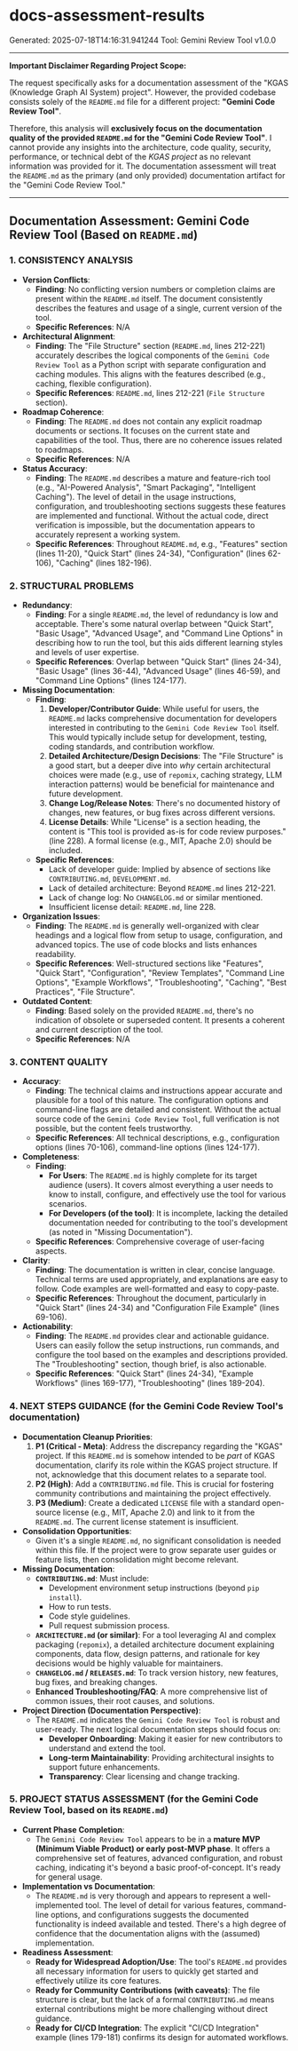 # docs-assessment-results
Generated: 2025-07-18T14:16:31.941244
Tool: Gemini Review Tool v1.0.0

---

**Important Disclaimer Regarding Project Scope:**

The request specifically asks for a documentation assessment of the "KGAS (Knowledge Graph AI System) project". However, the provided codebase consists solely of the `README.md` file for a different project: **"Gemini Code Review Tool"**.

Therefore, this analysis will **exclusively focus on the documentation quality of the provided `README.md` for the "Gemini Code Review Tool"**. I cannot provide any insights into the architecture, code quality, security, performance, or technical debt of the *KGAS project* as no relevant information was provided for it. The documentation assessment will treat the `README.md` as the primary (and only provided) documentation artifact for the "Gemini Code Review Tool."

---

## Documentation Assessment: Gemini Code Review Tool (Based on `README.md`)

### 1. CONSISTENCY ANALYSIS

*   **Version Conflicts**:
    *   **Finding**: No conflicting version numbers or completion claims are present within the `README.md` itself. The document consistently describes the features and usage of a single, current version of the tool.
    *   **Specific References**: N/A
*   **Architectural Alignment**:
    *   **Finding**: The "File Structure" section (`README.md`, lines 212-221) accurately describes the logical components of the `Gemini Code Review Tool` as a Python script with separate configuration and caching modules. This aligns with the features described (e.g., caching, flexible configuration).
    *   **Specific References**: `README.md`, lines 212-221 (`File Structure` section).
*   **Roadmap Coherence**:
    *   **Finding**: The `README.md` does not contain any explicit roadmap documents or sections. It focuses on the current state and capabilities of the tool. Thus, there are no coherence issues related to roadmaps.
    *   **Specific References**: N/A
*   **Status Accuracy**:
    *   **Finding**: The `README.md` describes a mature and feature-rich tool (e.g., "AI-Powered Analysis", "Smart Packaging", "Intelligent Caching"). The level of detail in the usage instructions, configuration, and troubleshooting sections suggests these features are implemented and functional. Without the actual code, direct verification is impossible, but the documentation appears to accurately represent a working system.
    *   **Specific References**: Throughout `README.md`, e.g., "Features" section (lines 11-20), "Quick Start" (lines 24-34), "Configuration" (lines 62-106), "Caching" (lines 182-196).

### 2. STRUCTURAL PROBLEMS

*   **Redundancy**:
    *   **Finding**: For a single `README.md`, the level of redundancy is low and acceptable. There's some natural overlap between "Quick Start", "Basic Usage", "Advanced Usage", and "Command Line Options" in describing how to run the tool, but this aids different learning styles and levels of user expertise.
    *   **Specific References**: Overlap between "Quick Start" (lines 24-34), "Basic Usage" (lines 36-44), "Advanced Usage" (lines 46-59), and "Command Line Options" (lines 124-177).
*   **Missing Documentation**:
    *   **Finding**:
        1.  **Developer/Contributor Guide**: While useful for users, the `README.md` lacks comprehensive documentation for developers interested in contributing to the `Gemini Code Review Tool` itself. This would typically include setup for development, testing, coding standards, and contribution workflow.
        2.  **Detailed Architecture/Design Decisions**: The "File Structure" is a good start, but a deeper dive into *why* certain architectural choices were made (e.g., use of `repomix`, caching strategy, LLM interaction patterns) would be beneficial for maintenance and future development.
        3.  **Change Log/Release Notes**: There's no documented history of changes, new features, or bug fixes across different versions.
        4.  **License Details**: While "License" is a section heading, the content is "This tool is provided as-is for code review purposes." (line 228). A formal license (e.g., MIT, Apache 2.0) should be included.
    *   **Specific References**:
        *   Lack of developer guide: Implied by absence of sections like `CONTRIBUTING.md`, `DEVELOPMENT.md`.
        *   Lack of detailed architecture: Beyond `README.md` lines 212-221.
        *   Lack of change log: No `CHANGELOG.md` or similar mentioned.
        *   Insufficient license detail: `README.md`, line 228.
*   **Organization Issues**:
    *   **Finding**: The `README.md` is generally well-organized with clear headings and a logical flow from setup to usage, configuration, and advanced topics. The use of code blocks and lists enhances readability.
    *   **Specific References**: Well-structured sections like "Features", "Quick Start", "Configuration", "Review Templates", "Command Line Options", "Example Workflows", "Troubleshooting", "Caching", "Best Practices", "File Structure".
*   **Outdated Content**:
    *   **Finding**: Based solely on the provided `README.md`, there's no indication of obsolete or superseded content. It presents a coherent and current description of the tool.
    *   **Specific References**: N/A

### 3. CONTENT QUALITY

*   **Accuracy**:
    *   **Finding**: The technical claims and instructions appear accurate and plausible for a tool of this nature. The configuration options and command-line flags are detailed and consistent. Without the actual source code of the `Gemini Code Review Tool`, full verification is not possible, but the content feels trustworthy.
    *   **Specific References**: All technical descriptions, e.g., configuration options (lines 70-106), command-line options (lines 124-177).
*   **Completeness**:
    *   **Finding**:
        *   **For Users**: The `README.md` is highly complete for its target audience (users). It covers almost everything a user needs to know to install, configure, and effectively use the tool for various scenarios.
        *   **For Developers (of the tool)**: It is incomplete, lacking the detailed documentation needed for contributing to the tool's development (as noted in "Missing Documentation").
    *   **Specific References**: Comprehensive coverage of user-facing aspects.
*   **Clarity**:
    *   **Finding**: The documentation is written in clear, concise language. Technical terms are used appropriately, and explanations are easy to follow. Code examples are well-formatted and easy to copy-paste.
    *   **Specific References**: Throughout the document, particularly in "Quick Start" (lines 24-34) and "Configuration File Example" (lines 69-106).
*   **Actionability**:
    *   **Finding**: The `README.md` provides clear and actionable guidance. Users can easily follow the setup instructions, run commands, and configure the tool based on the examples and descriptions provided. The "Troubleshooting" section, though brief, is also actionable.
    *   **Specific References**: "Quick Start" (lines 24-34), "Example Workflows" (lines 169-177), "Troubleshooting" (lines 189-204).

### 4. NEXT STEPS GUIDANCE (for the Gemini Code Review Tool's documentation)

*   **Documentation Cleanup Priorities**:
    1.  **P1 (Critical - Meta)**: Address the discrepancy regarding the "KGAS" project. If this `README.md` is somehow intended to be *part* of KGAS documentation, clarify its role within the KGAS project structure. If not, acknowledge that this document relates to a separate tool.
    2.  **P2 (High)**: Add a `CONTRIBUTING.md` file. This is crucial for fostering community contributions and maintaining the project effectively.
    3.  **P3 (Medium)**: Create a dedicated `LICENSE` file with a standard open-source license (e.g., MIT, Apache 2.0) and link to it from the `README.md`. The current license statement is insufficient.
*   **Consolidation Opportunities**:
    *   Given it's a single `README.md`, no significant consolidation is needed within this file. If the project were to grow separate user guides or feature lists, then consolidation might become relevant.
*   **Missing Documentation**:
    *   **`CONTRIBUTING.md`**: Must include:
        *   Development environment setup instructions (beyond `pip install`).
        *   How to run tests.
        *   Code style guidelines.
        *   Pull request submission process.
    *   **`ARCHITECTURE.md` (or similar)**: For a tool leveraging AI and complex packaging (`repomix`), a detailed architecture document explaining components, data flow, design patterns, and rationale for key decisions would be highly valuable for maintainers.
    *   **`CHANGELOG.md` / `RELEASES.md`**: To track version history, new features, bug fixes, and breaking changes.
    *   **Enhanced Troubleshooting/FAQ**: A more comprehensive list of common issues, their root causes, and solutions.
*   **Project Direction (Documentation Perspective)**:
    *   The `README.md` indicates the `Gemini Code Review Tool` is robust and user-ready. The next logical documentation steps should focus on:
        *   **Developer Onboarding**: Making it easier for new contributors to understand and extend the tool.
        *   **Long-term Maintainability**: Providing architectural insights to support future enhancements.
        *   **Transparency**: Clear licensing and change tracking.

### 5. PROJECT STATUS ASSESSMENT (for the Gemini Code Review Tool, based on its `README.md`)

*   **Current Phase Completion**:
    *   The `Gemini Code Review Tool` appears to be in a **mature MVP (Minimum Viable Product) or early post-MVP phase**. It offers a comprehensive set of features, advanced configuration, and robust caching, indicating it's beyond a basic proof-of-concept. It's ready for general usage.
*   **Implementation vs Documentation**:
    *   The `README.md` is very thorough and appears to represent a well-implemented tool. The level of detail for various features, command-line options, and configurations suggests the documented functionality is indeed available and tested. There's a high degree of confidence that the documentation aligns with the (assumed) implementation.
*   **Readiness Assessment**:
    *   **Ready for Widespread Adoption/Use**: The tool's `README.md` provides all necessary information for users to quickly get started and effectively utilize its core features.
    *   **Ready for Community Contributions (with caveats)**: The file structure is clear, but the lack of a formal `CONTRIBUTING.md` means external contributions might be more challenging without direct guidance.
    *   **Ready for CI/CD Integration**: The explicit "CI/CD Integration" example (lines 179-181) confirms its design for automated workflows.